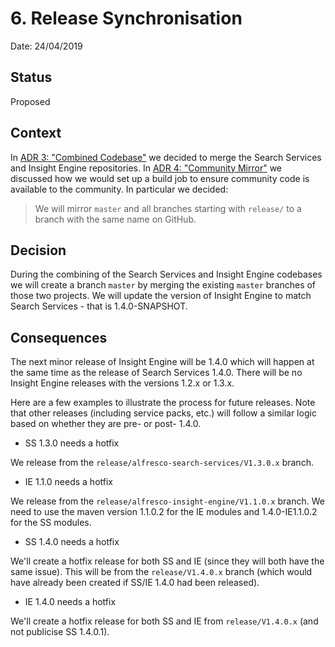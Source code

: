 # 6. Release Synchronisation

Date: 24/04/2019

## Status

Proposed

## Context

In [ADR 3: "Combined Codebase"](0003-combined-codebase.md) we decided to merge the Search Services and Insight Engine
repositories.  In [ADR 4: "Community Mirror"](0004-community-mirror.md) we discussed how we would set up a build job to
ensure community code is available to the community. In particular we decided:

> We will mirror `master` and all branches starting with `release/` to a branch with the same name on GitHub.

## Decision

During the combining of the Search Services and Insight Engine codebases we will create a branch `master` by merging
the existing `master` branches of those two projects. We will update the version of Insight Engine to match Search Services - that
is 1.4.0-SNAPSHOT. 

## Consequences

The next minor release of Insight Engine will be 1.4.0 which will happen at the same time as the release of Search
Services 1.4.0. There will be no Insight Engine releases with the versions 1.2.x or 1.3.x.

Here are a few examples to illustrate the process for future releases. Note that other releases (including service
packs, etc.) will follow a similar logic based on whether they are pre- or post- 1.4.0.

* SS 1.3.0 needs a hotfix

We release from the `release/alfresco-search-services/V1.3.0.x` branch.

* IE 1.1.0 needs a hotfix

We release from the `release/alfresco-insight-engine/V1.1.0.x` branch. We need to use the maven version 1.1.0.2 for the
IE modules and 1.4.0-IE1.1.0.2 for the SS modules.

* SS 1.4.0 needs a hotfix

We'll create a hotfix release for both SS and IE (since they will both have the same issue). This will be from the
`release/V1.4.0.x` branch (which would have already been created if SS/IE 1.4.0 had been released).

* IE 1.4.0 needs a hotfix

We'll create a hotfix release for both SS and IE from `release/V1.4.0.x` (and not publicise SS 1.4.0.1).
